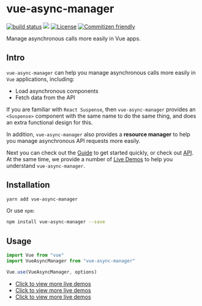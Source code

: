 # vue-async-manager

<a href="https://circleci.com/gh/shuidi-fed/vue-async-manager/tree/master"><img src="https://img.shields.io/circleci/build/github/shuidi-fed/vue-async-manager/master.svg" alt="build status"/></a>
[![](https://img.shields.io/npm/v/vue-async-manager.svg)](https://www.npmjs.com/package/vue-async-manager)
<a href="https://github.com/shuidi-fed/vue-async-manager"><img src="https://img.shields.io/github/license/shuidi-fed/vue-async-manager.svg" alt="License"/></a>
<a href="http://commitizen.github.io/cz-cli/"><img src="https://img.shields.io/badge/commitizen-friendly-brightgreen.svg" alt="Commitizen friendly"/></a>

Manage asynchronous calls more easily in Vue apps.

## Intro

`vue-async-manager` can help you manage asynchronous calls more easily in `Vue` applications, including:

- Load asynchronous components
- Fetch data from the API

If you are familiar with `React Suspense`, then `vue-async-manager` provides an `<Suspense>` component with the same name to do the same thing, and does an extra functional design for this.

In addition, `vue-async-manager` also provides a **resource manager** to help you manage asynchronous API requests more easily.

Next you can check out the [Guide](https://shuidi-fed.github.io/vue-async-manager/guide.html) to get started quickly, or check out [API](https://shuidi-fed.github.io/vue-async-manager/api.html). At the same time, we provide a number of [Live Demos](https://shuidi-fed.github.io/vue-async-manager/demo.html) to help you understand `vue-async-manager`.

## Installation

```sh
yarn add vue-async-manager
```

Or use `npm`:

```sh
npm install vue-async-manager --save
```

## Usage

```js
import Vue from "vue"
import VueAsyncManager from "vue-async-manager"

Vue.use(VueAsyncManager, options)
```

- [Click to view more live demos](https://shuidi-fed.github.io/vue-async-manager/demo.html)
- [Click to view more live demos](https://shuidi-fed.github.io/vue-async-manager/demo.html)
- [Click to view more live demos](https://shuidi-fed.github.io/vue-async-manager/demo.html)

